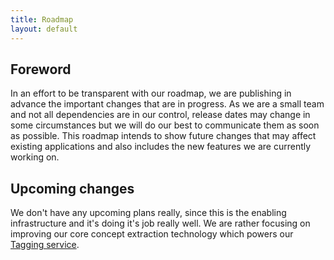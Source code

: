 ```yaml
---
title: Roadmap
layout: default
---
```

## Foreword

In an effort to be transparent with our roadmap, we are publishing in advance the important changes that are in progress. As we are a small team and not all dependencies are in our control, release dates may change in some circumstances but we will do our best to communicate them as soon as possible. This roadmap intends to show future changes that may affect existing applications and also includes the new features we are currently working on.

## Upcoming changes

We don't have any upcoming plans really, since this is the enabling infrastructure and it's doing it's job really well. We are rather focusing on improving our
core concept extraction technology which powers our [Tagging service](http://tag.ontotext.com/).
